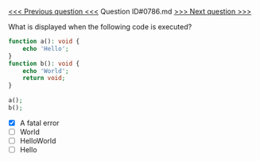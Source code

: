 [<<< Previous question <<<](0785.md)  Question ID#0786.md  [>>> Next question >>>](0787.md) 

What is displayed when the following code is executed?


```php
function a(): void {
	echo 'Hello';
}
function b(): void {
	echo 'World';
	return void;
} 
	
a();
b();
```

- [x] A fatal error
- [ ] World
- [ ] HelloWorld
- [ ] Hello
